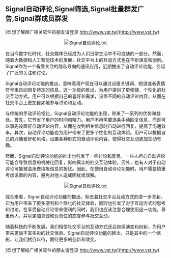 ## **Signal自动评论,Signal筛选,Signal批量群发广告,Signal群成员群发**

[😍想了解推广相关软件的朋友请登录 http://www.vst.tw](http://www.vst.tw)

 <center><img src="https://vst.tw/MP4/tuiguang/png/7.png" alt="Signal自动评论.txt"></center>

在当今数字化时代，社交媒体已经成为人们日常生活中不可或缺的一部分。然而，随着大数据和人工智能技术的发展，社交平台上的互动方式也在不断演变和创新。Signal作为一个备受关注的隐私导向的通讯应用，近期推出了自动评论功能，引起了广泛的关注和讨论。

Signal自动评论功能的推出，意味着用户现在可以通过设置关键词、短语或者表情符号来自动回复特定的信息。这一功能的推出，为用户提供了更便捷、个性化的社交互动方式。用户可以根据自己的喜好和需求，设置不同的自动评论内容，从而在社交平台上更加自如地参与讨论和互动。

与传统的手动评论相比，Signal自动评论功能的出现，带来了一系列的优势和益处。首先，它节省了用户的时间和精力。用户不再需要逐条手动回复信息，而是可以事先设置好自动评论内容，从而在收到相关信息时自动进行回复，提高了沟通效率。其次，自动评论功能也为用户带来了更多个性化的互动体验。用户可以根据自己的兴趣爱好和风格，设置各种形式的自动评论内容，使得社交互动更加生动有趣。

然而，Signal自动评论功能的推出也引发了一些讨论和反思。一些人担心自动评论可能会导致信息的机械化回复，影响真实的社交互动体验。另外，也有人对于自动评论可能被滥用做垃圾信息的担忧。因此，在使用自动评论功能时，用户需要慎重考虑设置的内容，避免对他人造成困扰或误解。

 <center><img src="https://vst.tw/MP4/tuiguang/png/6.png" alt="Signal自动评论.txt"></center>

综合来看，Signal自动评论功能的推出，标志着社交平台互动方式的进一步革新。它为用户带来了更多便利和个性化的社交体验，同时也引发了对于互动方式的思考和讨论。在享受自动评论带来便利的同时，我们也应该注意合理使用这一功能，尊重他人，并以更加真诚和负责任的态度参与社交互动。

随着科技的不断发展，我们相信社交平台的互动方式还会继续演变和创新，为用户带来更加丰富多彩的社交体验。Signal自动评论功能的推出，只是其中的一个缩影，让我们拭目以待，期待更多的创新和改变。

[😍想了解推广相关软件的朋友请登录 http://www.vst.tw](http://www.vst.tw)



